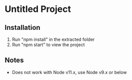 # Untitled Project

## Installation

1. Run "npm install" in the extracted folder
2. Run "npm start" to view the project

## Notes

- Does not work with Node v11.x, use Node v9.x or below
